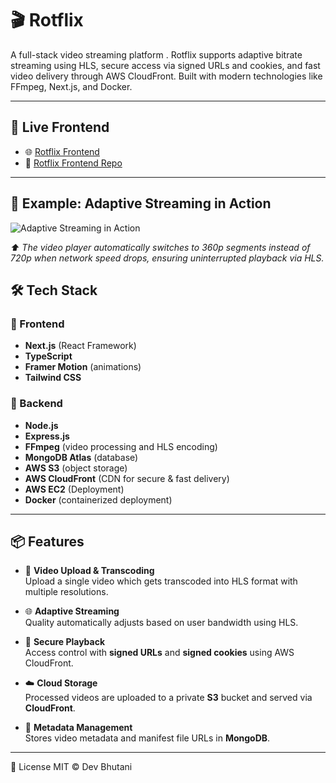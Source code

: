 # 🎬 Rotflix

A full-stack video streaming platform . Rotflix supports adaptive bitrate streaming using HLS, secure access via signed URLs and cookies, and fast video delivery through AWS CloudFront. Built with modern technologies like FFmpeg, Next.js, and Docker.

---

## 🚀 Live Frontend

- 🌐 [Rotflix Frontend](https://www.rotflix.xyz/)
- 📂 [Rotflix Frontend Repo](https://github.com/bhutanidev/flix-frontend)

---
## 📸 Example: Adaptive Streaming in Action

![Adaptive Streaming in Action](https://github.com/user-attachments/assets/6b490d69-2d86-40a8-bca0-098f6799116f)

*⬆️ The video player automatically switches to 360p segments instead of 720p when network speed drops, ensuring uninterrupted playback via HLS.*

## 🛠️ Tech Stack

### 🔹 Frontend
- **Next.js** (React Framework)
- **TypeScript**
- **Framer Motion** (animations)
- **Tailwind CSS**

### 🔹 Backend
- **Node.js**
- **Express.js**
- **FFmpeg** (video processing and HLS encoding)
- **MongoDB Atlas** (database)
- **AWS S3** (object storage)
- **AWS CloudFront** (CDN for secure & fast delivery)
- **AWS EC2** (Deployment)
- **Docker** (containerized deployment)

---

## 📦 Features

- 🎥 **Video Upload & Transcoding**  
  Upload a single video which gets transcoded into HLS format with multiple resolutions.

- 🌐 **Adaptive Streaming**  
  Quality automatically adjusts based on user bandwidth using HLS.

- 🔐 **Secure Playback**  
  Access control with **signed URLs** and **signed cookies** using AWS CloudFront.

- ☁️ **Cloud Storage**  
  Processed videos are uploaded to a private **S3** bucket and served via **CloudFront**.

- 📄 **Metadata Management**  
  Stores video metadata and manifest file URLs in **MongoDB**.

---




📜 License
MIT © Dev Bhutani

